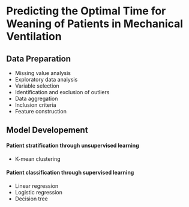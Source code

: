 # Predicting the Optimal Time for Weaning of Patients in Mechanical Ventilation

## Data Preparation
- Missing value analysis
- Exploratory data analysis
- Variable selection
- Identification and exclusion of outliers
- Data aggregation
- Inclusion criteria
- Feature construction
## Model Developement
#### Patient stratification through unsupervised learning
- K-mean clustering
#### Patient classification through supervised learning
- Linear regression
- Logistic regression
- Decision tree
